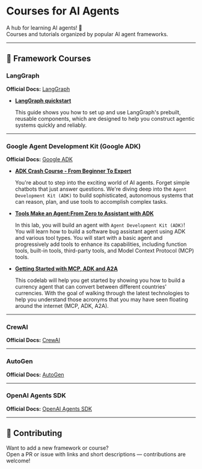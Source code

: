 # Courses for AI Agents

A hub for learning AI agents! 🚀  
Courses and tutorials organized by popular AI agent frameworks.

---

## 📘 Framework Courses

### LangGraph
**Official Docs:** [LangGraph](https://docs.langchain.com/oss/python/langgraph/overview)

- **[LangGraph quickstart](https://langchain-ai.github.io/langgraph/agents/agents/)**

    This guide shows you how to set up and use LangGraph's prebuilt, reusable components, which are designed to help you construct agentic systems quickly and reliably.

---

### Google Agent Development Kit (Google ADK)
**Official Docs:** [Google ADK](https://google.github.io/adk-docs/) 


- **[ADK Crash Course - From Beginner To Expert](https://codelabs.developers.google.com/onramp/instructions)**

    You're about to step into the exciting world of AI agents. Forget simple chatbots that just answer questions. We're diving deep into the `Agent Development Kit (ADK)` to build sophisticated, autonomous systems that can reason, plan, and use tools to accomplish complex tasks.


- **[Tools Make an Agent:From Zero to Assistant with ADK](https://codelabs.developers.google.com/codelabs/cloud-run/tools-make-an-agent)**

    In this lab, you will build an agent with `Agent Development Kit (ADK)`! You will learn how to build a software bug assistant agent using ADK and various tool types. You will start with a basic agent and progressively add tools to enhance its capabilities, including function tools, built-in tools, third-party tools, and Model Context Protocol (MCP) tools.

- **[Getting Started with MCP, ADK and A2A](https://codelabs.developers.google.com/codelabs/currency-agent)**

    This codelab will help you get started by showing you how to build a currency agent that can convert between different countries' currencies. With the goal of walking through the latest technologies to help you understand those acronyms that you may have seen floating around the internet (MCP, ADK, A2A).

---

### CrewAI
**Official Docs:** [CrewAI](https://docs.crewai.com/)  

---

### AutoGen
**Official Docs:** [AutoGen](https://microsoft.github.io/autogen/stable/index.html)  

---

### OpenAI Agents SDK
**Official Docs:** [OpenAI Agents SDK](https://openai.github.io/openai-agents-python/)  


---

## 🧠 Contributing
Want to add a new framework or course?  
Open a PR or issue with links and short descriptions — contributions are welcome!